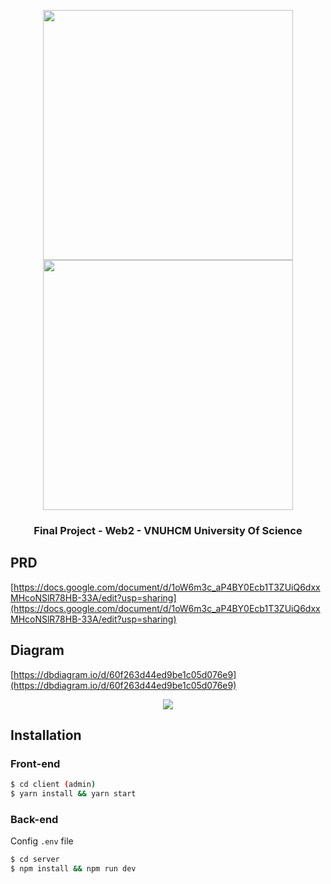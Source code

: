 <p align="center">
  <img src="https://i.imgur.com/6ARlTXI.jpg" width=400  />
  <img src="https://i.imgur.com/hsLXao0.jpg" width=400 /> 
</p>

### <p align="center">Final Project - Web2 - VNUHCM University Of Science</p>

## PRD

[https://docs.google.com/document/d/1oW6m3c_aP4BY0Ecb1T3ZUiQ6dxxMHcoNSlR78HB-33A/edit?usp=sharing](https://docs.google.com/document/d/1oW6m3c_aP4BY0Ecb1T3ZUiQ6dxxMHcoNSlR78HB-33A/edit?usp=sharing)

## Diagram

[https://dbdiagram.io/d/60f263d44ed9be1c05d076e9](https://dbdiagram.io/d/60f263d44ed9be1c05d076e9)

<p align="center">
  <img src="https://i.imgur.com/HY4lOuu.png" />
</p>

## Installation

### Front-end

```bash
$ cd client (admin)
$ yarn install && yarn start
```

### Back-end

Config `.env` file

```bash
$ cd server
$ npm install && npm run dev
```
